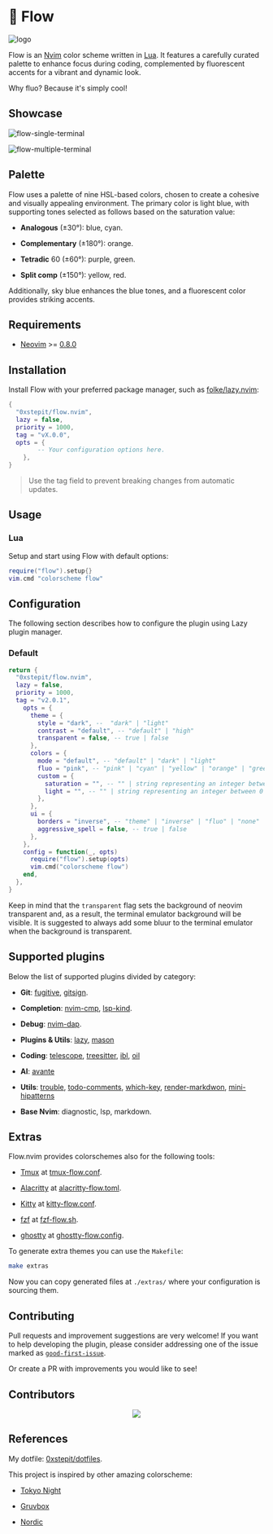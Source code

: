 # 🌊 Flow

![logo](https://github.com/user-attachments/assets/d4a06c71-4f1b-4375-969a-77f8d30b1fb5)

Flow is an [Nvim](https://github.com/neovim/neovim) color scheme written in
[Lua](https://www.lua.org/). It features a carefully curated palette to enhance
focus during coding, complemented by fluorescent accents for a vibrant and dynamic look.

Why fluo? Because it's simply cool!

## Showcase

![flow-single-terminal](https://github.com/user-attachments/assets/36f1fb1b-c4c1-41c3-910b-e0d0de4d1bfe)

![flow-multiple-terminal](https://github.com/user-attachments/assets/9d1f367a-7a9d-478d-9fe0-a67bd33eca1a)

## Palette

Flow uses a palette of nine HSL-based colors, chosen to create a cohesive and visually appealing
environment. The primary color is light blue, with supporting tones selected as follows based on
the saturation value:

- **Analogous** (±30°): blue, cyan.

- **Complementary** (±180°): orange.

- **Tetradic** 60 (±60°): purple, green.

- **Split comp** (±150°): yellow, red.

Additionally, sky blue enhances the blue tones, and a fluorescent color provides striking accents.

## Requirements

- [Neovim](https://github.com/neovim/neovim) >=
  [0.8.0](https://github.com/neovim/neovim/releases/tag/v0.8.0)

## Installation

Install Flow with your preferred package manager, such as
[folke/lazy.nvim](https://github.com/folke/lazy.nvim):

```lua
{
  "0xstepit/flow.nvim",
  lazy = false,
  priority = 1000,
  tag = "vX.0.0",
  opts = {
        -- Your configuration options here.
    },
}
```

> Use the tag field to prevent breaking changes from automatic updates.

## Usage

### Lua

Setup and start using Flow with default options:

```lua
require("flow").setup{}
vim.cmd "colorscheme flow"
```

## Configuration

The following section describes how to configure the plugin using Lazy plugin manager.

### Default

```lua
return {
  "0xstepit/flow.nvim",
  lazy = false,
  priority = 1000,
  tag = "v2.0.1",
    opts = {
      theme = {
        style = "dark", --  "dark" | "light"
        contrast = "default", -- "default" | "high"
        transparent = false, -- true | false
      },
      colors = {
        mode = "default", -- "default" | "dark" | "light"
        fluo = "pink", -- "pink" | "cyan" | "yellow" | "orange" | "green"
        custom = {
          saturation = "", -- "" | string representing an integer between 0 and 100
          light = "", -- "" | string representing an integer between 0 and 100
        },
      },
      ui = {
        borders = "inverse", -- "theme" | "inverse" | "fluo" | "none"
        aggressive_spell = false, -- true | false
      },
    },
    config = function(_, opts)
      require("flow").setup(opts)
      vim.cmd("colorscheme flow")
    end,
  },
}
```

Keep in mind that the `transparent` flag sets the background of neovim transparent and, as a
result, the terminal emulator background will be visible. It is suggested to always add some bluur
to the terminal emulator when the background is transparent.

## Supported plugins

Below the list of supported plugins divided by category:

- **Git**: [fugitive](https://github.com/tpope/vim-fugitive), [gitsign](https://github.com/lewis6991/gitsigns.nvim).

- **Completion**: [nvim-cmp](https://github.com/hrsh7th/nvim-cmp), [lsp-kind](https://github.com/onsails/lspkind.nvim).

- **Debug**: [nvim-dap](https://github.com/mfussenegger/nvim-dap).

- **Plugins & Utils**: [lazy](https://github.com/folke/lazy.nvim),
  [mason](https://github.com/williamboman/mason.nvim)

- **Coding**: [telescope](https://github.com/nvim-telescope/telescope.nvim),
  [treesitter](https://github.com/nvim-treesitter/nvim-treesitter),
  [ibl](https://github.com/lukas-reineke/indent-blankline.nvim),
  [oil](https://github.com/stevearc/oil.nvim)

- **AI**: [avante](https://github.com/yetone/avante.nvim)

- **Utils**: [trouble](https://github.com/folke/trouble.nvim),
  [todo-comments](https://github.com/folke/todo-comments.nvim),
  [which-key](https://github.com/folke/which-key.nvim),
  [render-markdwon](https://github.com/MeanderingProgrammer/render-markdown.nvim),
  [mini-hipatterns](https://github.com/echasnovski/mini.hipatterns)

- **Base Nvim**: diagnostic, lsp, markdown.

## Extras

Flow.nvim provides colorschemes also for the following tools:

- [Tmux](https://github.com/tmux/tmux/wiki) at [tmux-flow.conf](./extra/eclipse/tmux-flow-pink.conf).

- [Alacritty](https://alacritty.org/) at [alacritty-flow.toml](./extra/eclipse/alacritty-flow-pink.toml).

- [Kitty](https://sw.kovidgoyal.net/kitty/) at [kitty-flow.conf](./extra/eclipse/kitty-flow-pink.conf).

- [fzf](https://github.com/junegunn/fzf) at [fzf-flow.sh](./extra/eclipse/fzf-flow-pink.sh).

- [ghostty](https://github.com/ghostty-org/ghostty) at [ghostty-flow.config](./extra/eclipse/ghostty-flow-pink.config).

To generate extra themes you can use the `Makefile`:

```sh
make extras
```

Now you can copy generated files at `./extras/` where your configuration is sourcing them.

## Contributing

Pull requests and improvement suggestions are very welcome! If you want to help
developing the plugin, please consider addressing one of the issue marked as
[`good-first-issue`](https://github.com/0xstepit/flow.nvim/issues?q=is%3Aopen+is%3Aissue+label%3A%22good+first+issue%22).

Or create a PR with improvements you would like to see!

## Contributors

<p align="center">
    <a href="https://github.com/0xstepit/flow.nvim/graphs/contributors">
        <img src="https://contrib.rocks/image?repo=0xstepit/flow.nvim" />
    </a>
</p>

## References

My dotfile: [0xstepit/dotfiles](https://github.com/0xstepit/dotfiles).

This project is inspired by other amazing colorscheme:

- [Tokyo Night](https://github.com/folke/tokyonight.nvim)

- [Gruvbox](https://github.com/morhetz/gruvbox)

- [Nordic](https://github.com/AlexvZyl/nordic.nvim)

